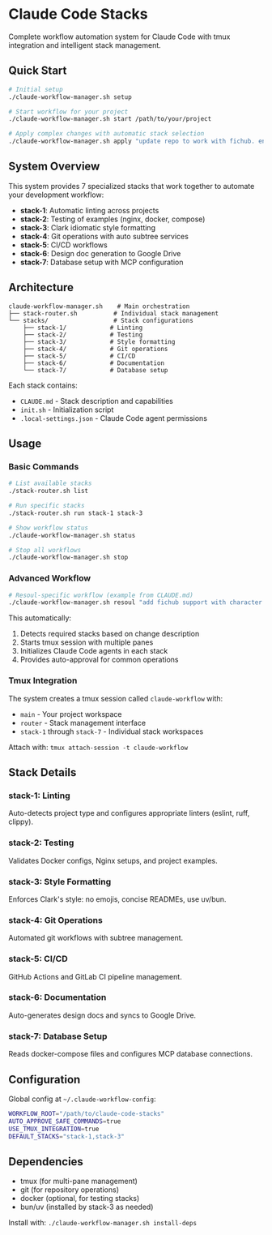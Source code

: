 # Claude Code Stacks

Complete workflow automation system for Claude Code with tmux integration and intelligent stack management.

## Quick Start

```bash
# Initial setup
./claude-workflow-manager.sh setup

# Start workflow for your project  
./claude-workflow-manager.sh start /path/to/your/project

# Apply complex changes with automatic stack selection
./claude-workflow-manager.sh apply "update repo to work with fichub. ensure it works with 'purple days'"
```

## System Overview

This system provides 7 specialized stacks that work together to automate your development workflow:

- **stack-1**: Automatic linting across projects
- **stack-2**: Testing of examples (nginx, docker, compose)  
- **stack-3**: Clark idiomatic style formatting
- **stack-4**: Git operations with auto subtree services
- **stack-5**: CI/CD workflows
- **stack-6**: Design doc generation to Google Drive
- **stack-7**: Database setup with MCP configuration

## Architecture

```
claude-workflow-manager.sh    # Main orchestration
├── stack-router.sh          # Individual stack management  
└── stacks/                  # Stack configurations
    ├── stack-1/            # Linting
    ├── stack-2/            # Testing
    ├── stack-3/            # Style formatting
    ├── stack-4/            # Git operations
    ├── stack-5/            # CI/CD
    ├── stack-6/            # Documentation
    └── stack-7/            # Database setup
```

Each stack contains:
- `CLAUDE.md` - Stack description and capabilities
- `init.sh` - Initialization script
- `.local-settings.json` - Claude Code agent permissions

## Usage

### Basic Commands

```bash
# List available stacks
./stack-router.sh list

# Run specific stacks
./stack-router.sh run stack-1 stack-3

# Show workflow status  
./claude-workflow-manager.sh status

# Stop all workflows
./claude-workflow-manager.sh stop
```

### Advanced Workflow

```bash
# Resoul-specific workflow (example from CLAUDE.md)
./claude-workflow-manager.sh resoul "add fichub support with character encoding fixes"
```

This automatically:
1. Detects required stacks based on change description
2. Starts tmux session with multiple panes
3. Initializes Claude Code agents in each stack
4. Provides auto-approval for common operations

### Tmux Integration

The system creates a tmux session called `claude-workflow` with:
- `main` - Your project workspace
- `router` - Stack management interface  
- `stack-1` through `stack-7` - Individual stack workspaces

Attach with: `tmux attach-session -t claude-workflow`

## Stack Details

### stack-1: Linting
Auto-detects project type and configures appropriate linters (eslint, ruff, clippy).

### stack-2: Testing  
Validates Docker configs, Nginx setups, and project examples.

### stack-3: Style Formatting
Enforces Clark's style: no emojis, concise READMEs, use uv/bun.

### stack-4: Git Operations
Automated git workflows with subtree management.

### stack-5: CI/CD
GitHub Actions and GitLab CI pipeline management.

### stack-6: Documentation
Auto-generates design docs and syncs to Google Drive.

### stack-7: Database Setup
Reads docker-compose files and configures MCP database connections.

## Configuration

Global config at `~/.claude-workflow-config`:
```bash
WORKFLOW_ROOT="/path/to/claude-code-stacks"
AUTO_APPROVE_SAFE_COMMANDS=true
USE_TMUX_INTEGRATION=true
DEFAULT_STACKS="stack-1,stack-3"
```

## Dependencies

- tmux (for multi-pane management)
- git (for repository operations)
- docker (optional, for testing stacks)
- bun/uv (installed by stack-3 as needed)

Install with: `./claude-workflow-manager.sh install-deps`